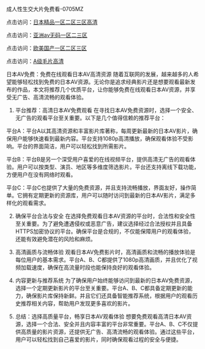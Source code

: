 
成人性生交大片免费看-0705MZ

点击访问：<a href="https://heiliaowzu4ur.pages.dev">日本精品一区二区三区高清</a>

点击访问：<a href="https://heiliaozj3tjd.pages.dev">亚洲av无码一区二三区</a>

点击访问：<a href="https://heiliaoe8ajia.pages.dev">欧美国产一区二区三区</a>

点击访问：<a href="https://heiliaoxqkkct.pages.dev">A级毛片高清</a>




日本AV免费：免费在线观看日本AV高清资源
随着互联网的发展，越来越多的人希望能够轻松找到免费的日本AV资源。无论你是追求经典影片还是想要观看最新发布的作品，本文将推荐几个优质平台，让你能够免费在线观看日本AV资源，并享受无广告、高清流畅的观看体验。

1. 平台推荐：高清日本AV免费观看
在寻找日本AV免费资源时，选择一个安全、无广告的观看平台至关重要。以下是几个值得信赖的推荐平台：

平台A：平台A以其高清资源和丰富影片库著称，每周更新最新的日本AV影片，确保用户能够快速看到最新内容。平台支持1080p高清播放，确保观看体验不受影响。平台的界面简洁，用户可以轻松找到所需影片。

平台B：平台B是另一个深受用户喜爱的在线视频平台，提供高清无广告的观看体验。用户可以按类型、演员、地区等多维度筛选影片。平台还支持离线下载功能，方便用户在没有网络时观看。

平台C：平台C也提供了大量的免费资源，并且支持流畅播放，界面友好，操作简单。它拥有定期更新的资源库，用户可以随时访问到最新的日本AV影片，满足多样化的观看需求。

2. 确保平台合法与安全
在选择免费观看日本AV资源的平台时，合法性和安全性至关重要。为了避免遭遇侵权或恶意广告，建议选择经过合法授权并且具备HTTPS加密协议的平台。确保平台是合规的，不仅能保障用户的观看体验，还能有效避免潜在的风险和麻烦。

3. 高清画质与流畅体验
观看日本AV免费影片时，高清画质和流畅的播放体验是每位用户的基本需求。平台A、B、C都提供了1080p高清画质，并且优化了视频加载速度，确保在高流量时段也能保持良好的观看体验。

4. 内容更新与推荐系统
为了确保用户始终能够访问到最新的日本AV免费资源，选择一个定期更新影片的平台至关重要。平台A、B、C都具备定期更新的能力，确保影片库保持新鲜。并且它们还具备智能推荐系统，根据用户的观看历史推荐相关内容，帮助用户发现更多喜欢的影片。

5. 总结：选择高质量平台，畅享日本AV观看体验
想要免费观看高清日本AV资源，选择一个合法、安全并且内容丰富的平台非常重要。平台A、B、C不仅提供高质量的影片资源，还提供无广告、高清流畅的观看体验。通过这些平台，用户可以轻松找到自己喜爱的影片，同时确保观看过程的安全与便捷。









<span style="display:none;">[Canonical link](  ）</span>
